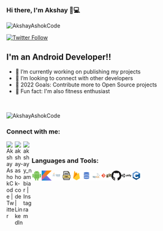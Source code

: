 ### Hi there, I'm Akshay 👋💻

<p align="left"><img src="https://komarev.com/ghpvc/?username=AkshayAshokCode&label=Profile%20views&color=0e75b6&style=flat"
                     alt="AkshayAshokCode"/></p>
                     
[![Twitter Follow](https://img.shields.io/twitter/follow/AkshayAshokCode?color=1DA1F2&logo=twitter&style=for-the-badge)](https://twitter.com/intent/follow?screen_name=AkshayAshokCode)

## I'm an Android Developer!!

- 🌱 I’m currently working on publishing my projects
- 👯 I’m looking to connect with other developers
- 🥅 2022 Goals: Contribute more to Open Source projects
- 💪 Fun fact: I'm also fitness enthusiast

<br />
<p><img align="center" src="https://github-readme-streak-stats.herokuapp.com/?user=AkshayAshokCode&" alt="AkshayAshokCode"/></p>

### Connect with me:

[<img align="left" alt="AkshayAshokCode | Twitter" width="22px" src="https://cdn.jsdelivr.net/npm/simple-icons@v3/icons/twitter.svg" />][twitter]
[<img align="left" alt="akshay-ashok-code | LinkedIn" width="22px" src="https://cdn.jsdelivr.net/npm/simple-icons@v3/icons/linkedin.svg" />][linkedin]
[<img align="left" alt="akshayy_nambiar | Instagram" width="22px" src="https://cdn.jsdelivr.net/npm/simple-icons@v3/icons/instagram.svg" />][instagram]

<br />

### Languages and Tools:

[<img align="left" alt="Android" width="26px" src="https://raw.githubusercontent.com/github/explore/80688e429a7d4ef2fca1e82350fe8e3517d3494d/topics/android/android.png" />][ak]
[<img align="left" alt="Kotlin" width="26px" src="https://raw.githubusercontent.com/github/explore/80688e429a7d4ef2fca1e82350fe8e3517d3494d/topics/kotlin/kotlin.png" />][ak]
[<img align="left" alt="Java" width="26px" src="https://raw.githubusercontent.com/github/explore/80688e429a7d4ef2fca1e82350fe8e3517d3494d/topics/java/java.png" />][ak]
[<img align="left" alt="XML" width="26px" src="https://raw.githubusercontent.com/github/explore/05a6f4c574a32b6b2f04c2e589f6c82d9df46a5d/topics/xml/xml.png" />][ak]
[<img align="left" alt="Firebase" width="26px" src="https://raw.githubusercontent.com/github/explore/80688e429a7d4ef2fca1e82350fe8e3517d3494d/topics/firebase/firebase.png" />][ak]
[<img align="left" alt="SQL" width="26px" src="https://raw.githubusercontent.com/github/explore/80688e429a7d4ef2fca1e82350fe8e3517d3494d/topics/sql/sql.png" />][ak]
[<img align="left" alt="MySQL" width="26px" src="https://raw.githubusercontent.com/github/explore/80688e429a7d4ef2fca1e82350fe8e3517d3494d/topics/mysql/mysql.png" />][ak]
[<img align="left" alt="Git" width="26px" src="https://raw.githubusercontent.com/github/explore/80688e429a7d4ef2fca1e82350fe8e3517d3494d/topics/git/git.png" />][ak]
[<img align="left" alt="GitHub" width="26px" src="https://raw.githubusercontent.com/github/explore/78df643247d429f6cc873026c0622819ad797942/topics/github/github.png" />][ak]
[<img align="left" alt="Unity" width="26px" src="https://raw.githubusercontent.com/github/explore/80688e429a7d4ef2fca1e82350fe8e3517d3494d/topics/unity/unity.png" />][ak]
[<img align="left" alt="C" width="26px" src="https://raw.githubusercontent.com/github/explore/f3e22f0dca2be955676bc70d6214b95b13354ee8/topics/c/c.png" />][ak]

[ak]: https://www.google.com/search?q=Languages+and+Tools&rlz=1C1CHBF_enIN875IN875&oq=Languages+and+Tools&aqs=chrome..69i57.238j0j7&sourceid=chrome&ie=UTF-8
[twitter]: https://twitter.com/AkshayAshokCode
[instagram]: https://instagram.com/akshayy_nambiar
[linkedin]: https://linkedin.com/in/akshay-ashok-code
